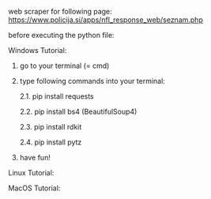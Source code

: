 web scraper for following page: 
https://www.policija.si/apps/nfl_response_web/seznam.php

before executing the python file:

Windows Tutorial:
  1. go to your terminal (= cmd)
  2. type following commands into your terminal:
     
     2.1. pip install requests
     
     2.2. pip install bs4   (BeautifulSoup4)
     
     2.3. pip install rdkit
     
     2.4. pip install pytz
     
  
  3. have fun!


Linux Tutorial:

MacOS Tutorial:
